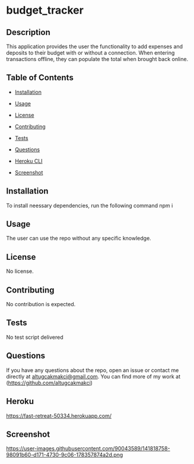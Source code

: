 # budget_tracker

## Description

This application provides the user the functionality to add expenses and deposits to their budget with or without a connection. When entering transactions offline, they can populate the total when brought back online.

## Table of Contents

- [Installation](#installation)

- [Usage](#usage)

- [License](#license)

- [Contributing](#contributing)

- [Tests](#tests)

- [Questions](#questions)

- [Heroku CLI](#heroku)

- [Screenshot](#screenshot)

## Installation

To install neessary dependencies, run the following command
npm i 

## Usage
The user can use the repo without any specific knowledge.

## License
No license.

## Contributing
No contribution is expected.

## Tests

No test script delivered

## Questions

If you have any questions about the repo, open an issue or contact me directly at altugcakmakci@gmail.com. 
You can find more of my work at (https://github.com/altugcakmakci)

## Heroku
https://fast-retreat-50334.herokuapp.com/

## Screenshot
https://user-images.githubusercontent.com/90043589/141818758-98091b60-d171-4730-9c06-178357874a2d.png

